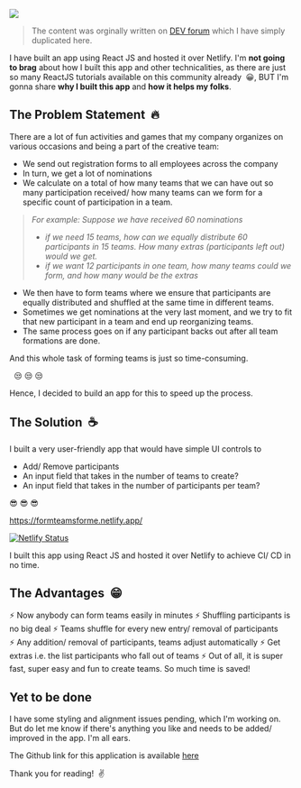 ![](https://komarev.com/ghpvc/?username=pradeepradyumna&style=flat-square)

> The content was orginally written on [DEV forum](https://dev.to/pradeepradyumna/form-teams-online-a-react-app-3a4m) which I have simply duplicated here.


I have built an app using React JS and hosted it over Netlify. I'm **not going to brag** about how I built this app and other technicalities, as there are just so many ReactJS tutorials available on this community already<span>&nbsp;</span><span> &#128512;</span>, BUT I'm gonna share **why I built this app** and **how it helps my folks**.

## The Problem Statement<span>&nbsp;</span><span> &#128293;</span>

There are a lot of fun activities and games that my company organizes on various occasions and being a part of the creative team:
* We send out registration forms to all employees across the company
* In turn, we get a lot of nominations
* We calculate on a total of how many teams that we can have out so many participation received/ how many teams can we form for a specific count of participation in a team.

> *For example: Suppose we have received 60 nominations*
>* *if we need 15 teams, how can we equally distribute 60 participants in 15 teams. How many extras (participants left out) would we get.*
>* *if we want 12 participants in one team, how many teams could we form, and how many would be the extras*  

* We then have to form teams where we ensure that participants are equally distributed and shuffled at the same time in different teams.
* Sometimes we get nominations at the very last moment, and we try to fit that new participant in a team and end up reorganizing teams.
* The same process goes on if any participant backs out after all team formations are done.

And this whole task of forming teams is just so time-consuming.
<p><span>&nbsp;</span><span> &#128530;</span><span> &#128530;</span><span> &#128530;</span></p>

Hence, I decided to build an app for this to speed up the process.

## The Solution<span>&nbsp;</span><span> &#9749;</span>
I built a very user-friendly app that would have simple UI controls to
* Add/ Remove participants
* An input field that takes in the number of teams to create?
* An input field that takes in the number of participants per team?
<p><span> &#128526;</span><span> &#128526;</span><span> &#128526;</span></p>

https://formteamsforme.netlify.app/

[![Netlify Status](https://api.netlify.com/api/v1/badges/1ff5d442-f367-48cd-ad9d-75210dcf6083/deploy-status)](https://app.netlify.com/sites/formteamsforme/deploys)

I built this app using React JS and hosted it over Netlify to achieve CI/ CD in no time.

## The Advantages<span>&nbsp;</span><span> &#128513;</span>
<span> &#9889;<span>&nbsp;</span></span>Now anybody can form teams easily in minutes
<span> &#9889;<span>&nbsp;</span></span>Shuffling participants is no big deal
<span> &#9889;<span>&nbsp;</span></span>Teams shuffle for every new entry/ removal of participants 
<span> &#9889;<span>&nbsp;</span></span>Any addition/ removal of participants, teams adjust automatically
<span> &#9889;<span>&nbsp;</span></span>Get extras i.e. the list participants who fall out of teams 
<span> &#9889;<span>&nbsp;</span></span>Out of all, it is super fast, super easy and fun to create teams. So much time is saved!

## Yet to be done
I have some styling and alignment issues pending, which I'm working on. But do let me know if there's anything you like and needs to be added/ improved in the app. I'm all ears.

The Github link for this application is available [here](https://github.com/pradeepradyumna/iformteamshere)

Thank you for reading!<span>&nbsp;</span><span> &#9996;</span>
